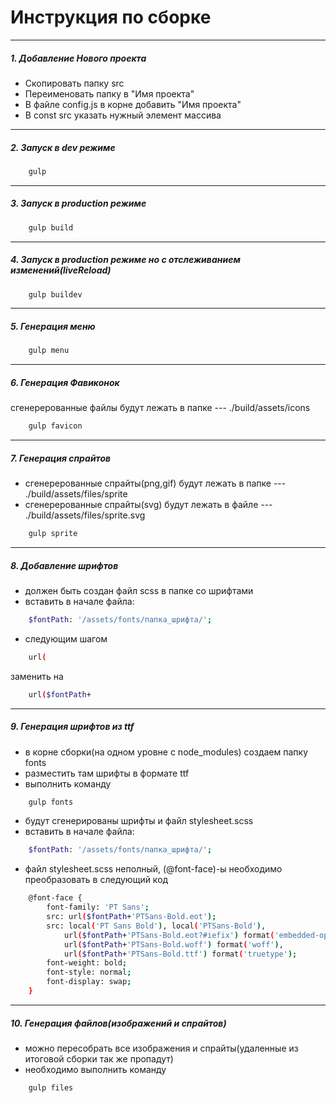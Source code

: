 # Инструкция по сборке
--------------------------------------
##### 1. Добавление Нового проекта
- Скопировать папку src
- Переименовать папку в "Имя проекта"
- В файле config.js в корне добавить "Имя проекта" 
- В const src указать нужный элемент массива

--------------------------------------
##### 2. Запуск в dev режиме
```sh
    gulp
```
--------------------------------------
##### 3. Запуск в production режиме
```sh
    gulp build
```
--------------------------------------
##### 4. Запуск в production режиме но с отслеживанием изменений(liveReload)
```sh
    gulp buildev
```
--------------------------------------
##### 5. Генерация меню
```sh
    gulp menu
```
--------------------------------------
##### 6. Генерация Фавиконок
сгенерерованные файлы будут лежать в папке --- ./build/assets/icons
```sh
    gulp favicon
```
--------------------------------------
##### 7. Генерация спрайтов
- сгенерерованные спрайты(png,gif) будут лежать в папке --- ./build/assets/files/sprite
- сгенерерованные спрайты(svg) будут лежать в файле --- ./build/assets/files/sprite.svg
```sh
    gulp sprite
```
--------------------------------------
##### 8. Добавление шрифтов
- должен быть создан файл scss в папке со шрифтами
- вставить в начале файла:
```sh
    $fontPath: '/assets/fonts/папка_шрифта/';
``` 
- следующим шагом
```sh
    url(
```
заменить на 
```sh
    url($fontPath+
```
--------------------------------------
##### 9. Генерация шрифтов из ttf
- в корне сборки(на одном уровне с node_modules) создаем папку fonts
- разместить там шрифты в формате ttf
- выполнить команду 
```sh
    gulp fonts
```
- будут сгенерированы шрифты и файл stylesheet.scss
- вставить в начале файла:
```sh
    $fontPath: '/assets/fonts/папка_шрифта/';
``` 
- файл stylesheet.scss неполный, (@font-face)-ы необходимо преобразовать в следующий код

```sh
    @font-face {
        font-family: 'PT Sans';
        src: url($fontPath+'PTSans-Bold.eot');
        src: local('PT Sans Bold'), local('PTSans-Bold'),
            url($fontPath+'PTSans-Bold.eot?#iefix') format('embedded-opentype'),
            url($fontPath+'PTSans-Bold.woff') format('woff'),
            url($fontPath+'PTSans-Bold.ttf') format('truetype');
        font-weight: bold;
        font-style: normal;
        font-display: swap;
    }
```
--------------------------------------
##### 10. Генерация файлов(изображений и спрайтов)
- можно пересобрать все изображения и спрайты(удаленные из итоговой сборки так же пропадут)
- необходимо выполнить команду 
```sh
    gulp files
```